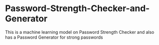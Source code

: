 # Password-Strength-Checker-and-Generator
This is a machine learning model on Password Strength Checker and also has a Password Generator for strong passwords
